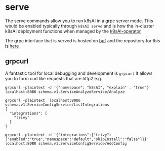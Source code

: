 # serve

The serve commands allow you to run k8sAI in a grpc server mode.
This would be enabled typically through `k8sAI serve` and is how the in-cluster k8sAI deployment functions when managed by the [k8sAI-operator](https://github.com/k8sAI-ai/k8sAI-operator)

The grpc interface that is served is hosted on [buf](https://buf.build/k8sAI-ai/schemas) and the repository for this is [here](https://github.com/k8sAI-ai/schemas)

## grpcurl

A fantastic tool for local debugging and development is `grpcurl`
It allows you to form curl like requests that are http2
e.g.

```
grpcurl -plaintext -d '{"namespace": "k8sAI", "explain" : "true"}' localhost:8080 schema.v1.ServiceAnalyzeService/Analyze
```

```
grpcurl -plaintext  localhost:8080 schema.v1.ServiceConfigService/ListIntegrations
{
  "integrations": [
    "trivy"
  ]
}

```

```
grpcurl -plaintext -d '{"integrations":{"trivy":{"enabled":"true","namespace":"default","skipInstall":"false"}}}' localhost:8080 schema.v1.ServiceConfigService/AddConfig
```
